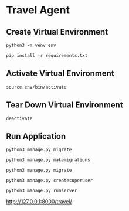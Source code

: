 # Travel Agent

## Create Virtual Environment
`python3 -m venv env`

`pip install -r requirements.txt`

## Activate Virtual Environment
`source env/bin/activate`

## Tear Down Virtual Environment
`deactivate`

## Run Application

`python3 manage.py migrate`

`python3 manage.py makemigrations`

`python3 manage.py migrate`

`python3 manage.py createsuperuser`

`python3 manage.py runserver`

http://127.0.0.1:8000/travel/